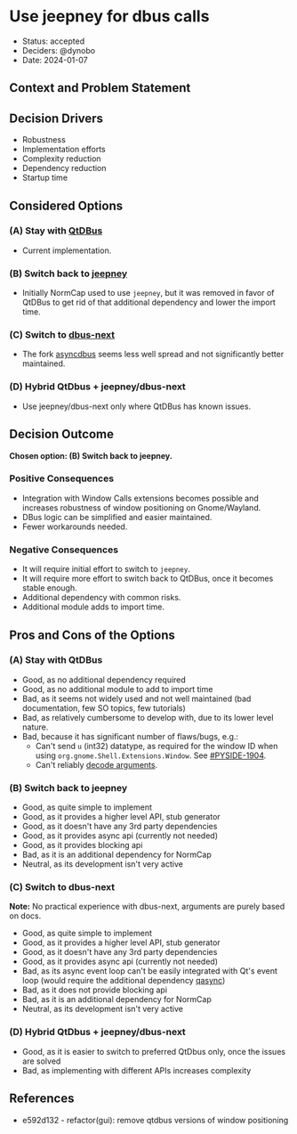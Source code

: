 # Use jeepney for dbus calls

- Status: accepted
- Deciders: @dynobo
- Date: 2024-01-07

## Context and Problem Statement

## Decision Drivers

- Robustness
- Implementation efforts
- Complexity reduction
- Dependency reduction
- Startup time

## Considered Options

### (A) Stay with [QtDBus](https://doc.qt.io/qtforpython-6/PySide6/QtDBus/index.html)

- Current implementation.

### (B) Switch back to [jeepney](https://pypi.org/project/jeepney/)

- Initially NormCap used to use `jeepney`, but it was removed in favor of QtDBus to get
  rid of that additional dependency and lower the import time.

### (C) Switch to [dbus-next](https://pypi.org/project/dbus-next/)

- The fork [asyncdbus](https://pypi.org/project/asyncdbus/) seems less well spread and
  not significantly better maintained.

### (D) Hybrid QtDbus + jeepney/dbus-next

- Use jeepney/dbus-next only where QtDBus has known issues.

## Decision Outcome

**Chosen option: (B) Switch back to jeepney.**

### Positive Consequences

- Integration with Window Calls extensions becomes possible and increases robustness of
  window positioning on Gnome/Wayland.
- DBus logic can be simplified and easier maintained.
- Fewer workarounds needed.

### Negative Consequences

- It will require initial effort to switch to `jeepney`.
- It will require more effort to switch back to QtDBus, once it becomes stable enough.
- Additional dependency with common risks.
- Additional module adds to import time.

## Pros and Cons of the Options

### (A) Stay with QtDBus

- Good, as no additional dependency required
- Good, as no additional module to add to import time
- Bad, as it seems not widely used and not well maintained (bad documentation, few SO
  topics, few tutorials)
- Bad, as relatively cumbersome to develop with, due to its lower level nature.
- Bad, because it has significant number of flaws/bugs, e.g.:
  - Can't send `u` (int32) datatype, as required for the window ID when using
    `org.gnome.Shell.Extensions.Window`. See
    [#PYSIDE-1904](https://bugreports.qt.io/browse/PYSIDE-1904).
  - Can't reliably
    [decode arguments](https://github.com/dynobo/normcap/blob/d79ef9c1c9ca022066944563c65290ccaadf6a45/normcap/screengrab/dbus_portal.py#L140-L161).

### (B) Switch back to jeepney

- Good, as quite simple to implement
- Good, as it provides a higher level API, stub generator
- Good, as it doesn't have any 3rd party dependencies
- Good, as it provides async api (currently not needed)
- Good, as it provides blocking api
- Bad, as it is an additional dependency for NormCap
- Neutral, as its development isn't very active

### (C) Switch to dbus-next

**Note:** No practical experience with dbus-next, arguments are purely based on docs.

- Good, as quite simple to implement
- Good, as it provides a higher level API, stub generator
- Good, as it doesn't have any 3rd party dependencies
- Good, as it provides async api (currently not needed)
- Bad, as its async event loop can't be easily integrated with Qt's event loop (would
  require the additional dependency [qasync](https://pypi.org/project/qasync/))
- Bad, as it does not provide blocking api
- Bad, as it is an additional dependency for NormCap
- Neutral, as its development isn't very active

### (D) Hybrid QtDbus + jeepney/dbus-next

- Good, as it is easier to switch to preferred QtDbus only, once the issues are solved
- Bad, as implementing with different APIs increases complexity

## References

- e592d132 - refactor(gui): remove qtdbus versions of window positioning

